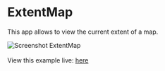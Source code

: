 # ExtentMap

This app allows to view the current extent of a map.


![Screenshot ExtentMap](./../images/20221007_ExtentMap.gif)
<br>
<br>
View this example live:
[here](https://esrinederland.github.io/CoolMaps/ExtentMap/ExtentMap.html?ref=readme)
